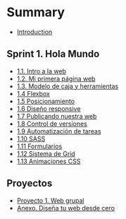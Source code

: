 # Summary

* [Introduction](README.md)

## Sprint 1. Hola Mundo

* [1.1. Intro a la web](sprint_1/1_1_intro_a_la_web.md)
* [1.2. Mi primera página web](sprint_1/1_2_mi_primera_web.md)
* [1.3. Modelo de caja y herramientas](sprint_1/1_3_modelo_de_caja_y_herramientas.md)
* [1.4 Flexbox](sprint_1/1_4_posicionamiento_con_flexbox.md)
* [1.5 Posicionamiento](sprint_1/1_5_posicionamiento.md)
* [1.6 Diseño responsive](sprint_1/1_6_responsive_design.md)
* [1.7 Publicando nuestra web](sprint_1/1_7_publicando_nuestra_web.md)
* [1.8 Control de versiones](sprint_1/1_8_control_de_versiones.md)
* [1.9 Automatización de tareas](sprint_1/1_9_automatizacion_de_tareas.md)
* [1.10 SASS](sprint_1/1_10_sass.md)
* [1.11 Formularios](sprint_1/1_11_formularios.md)
* [1.12 Sistema de Grid](sprint_1/1_12_sistema_de_grid.md)
* [1.13 Animaciones CSS](sprint_1/1_13_animaciones_CSS.md)

<!--
* [1.14 Sistemas de diseño](sprint_1/1_14_sistemas_de_diseno.md)
-->

<!--
## Sprint 2. Programando la web
* [2.1 Intro a la programación](sprint_2/2_1_intro_a_la_programacion.md)
* [2.2 Intro a la programación 2](sprint_2/2_1_intro_a_la_programacion_2.md)
* [2.3 Condicionales](sprint_2/2_3_condicionales.md)
* [2.4 Funciones](sprint_2/2_4_funciones.md)
* [2.5 Eventos](sprint_2/2_5_eventos.md)
* [2.6 Objetos](sprint_2/2_6_objetos.md)
* [2.7 Arrays y bucles](sprint_2/2_7_arrays_y_bucles.md)
* [2.8 Trabajo colaborativo en git](sprint_2/2_8_trabajo_colaborativo_en_git.md)
* [2.9 Peticiones al servidor](sprint_2/2_9_peticiones_al_servidor.md)
* [2.10 Peticiones al servidor 2](sprint_2/2_10_peticiones_al_servidor_2.md)
* [2.11 DOM avanzado](sprint_2/2_11_dom_avanzado.md)
* [2.12 Asincronía](sprint_2/2_12_asincronia_.md)
* [2.13 Scope y hoisting](sprint_2/2_13_scope_y_hoisting.md)
* [2.14 Manejo de estructuras de datos](sprint_2/2_14_manejo_de_estructuras_de_datos.md)
-->

<!--
## Sprint 3. ES6 y React 
* [3.1 Métodos funcionales de array](sprint_3/3_1_metodos_funcionales_array.md)
* [3.2 Clases de ES6](sprint_3/3_2_clases_es6.md)
* [3.3 Intro a React](sprint_3/3_3_intro_react.md)
* [3.4 Intro a React II](sprint_3/3_4_intro_react_2.md)
* [3.5 Componentes en React](sprint_3/3_5_componentes_react.md)
* [3.6 Eventos en React](sprint_3/3_6_eventos_react.md)
* [3.7 Estado en React](sprint_3/3_7_estado_react.md)
* [3.8 Formularios en React](sprint_3/3_8_formularios_react.md)
* [3.9 Lifting](sprint_3/3_9_lifting.md)
* [3.10 Arquitectura de componentes con estado](sprint_3/3_10_arquitectura_estado.md)
* [3.11 React router](sprint_3/3_11_react_router.md)
* [3.12 Métodos del ciclo de vida de componentes](sprint_3/3_12_ciclo_vida_componentes_react.md)
* [3.13 Debugging en React](sprint_3/3_14_debugging_react.md)
-->

## Proyectos

* [Proyecto 1. Web grupal](proyectos/P1_proyecto_sprint_1.md)
* [Anexo. Diseña tu web desde cero](proyectos/P1_anexo_diseno.md)

<!--
## Proyectos

* [Proyecto 1. Web grupal](proyectos/P1_proyecto_sprint_1.md)
* [Proyecto 2. Awesome profile-cards](proyectos/P2_proyecto_sprint_2.md)
* [Proyecto 3. Un caso de código heredado](proyectos/P3_proyecto_sprint_3.md)
* [Anexo. Documentación del API de Awesome Profile Cards](proyectos/P2_anexo.md)
* [Anexo. Diseña tu web desde cero](proyectos/P1_anexo_diseno.md)
-->

<!-- ## Evaluaciones

* Evaluación intermedia 1
* Evaluación final 1
-->
<!--
## Guías
* [Instalar un linter de JavaScript](guias/instalar_linter_js.md)

## Extra
* [E.1 Repaso de flexbox y position](extra/e1-flexbox-y-position.md)
-->
